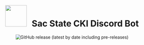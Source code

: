 <h1 align="center">
    <img height="70" style="margin-right: 10px" src="https://cdn.discordapp.com/attachments/489930183143325706/862236688519528458/logoEmote8.png">
    Sac State CKI Discord Bot
</h1>
<p align="center">
    <img alt="GitHub release (latest by date including pre-releases)" src="https://img.shields.io/github/v/release/JoseUTorres/Sac-State-CKI-Discord-Bot?include_prereleases&style=for-the-badge">
</p>